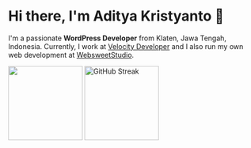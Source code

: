 # Hi there, I'm Aditya Kristyanto 👋

I'm a passionate **WordPress Developer** from Klaten, Jawa Tengah, Indonesia. Currently, I work at [Velocity Developer](https://velocitydeveloper.com) and I also run my own web development at [WebsweetStudio](https://websweetstudio.com).


<img style="height:150px;" src="https://github-readme-stats.vercel.app/api/top-langs/?username=aadiityaak&layout=donut&theme=buefy&hide_border=true" /> <img src="https://github-readme-streak-stats.herokuapp.com?user=aadiityaak&card_height=120" style="height:150px;" alt="GitHub Streak" />

